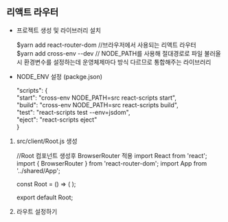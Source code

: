 ## 리액트 라우터


* 프로젝트 생성 및 라이브러리 설치

    $yarn add react-router-dom  //브라우저에서 사용되는 리액트 라우터  
    $yarn add cross-env --dev // NODE_PATH를 사용해 절대경로로 파일 불러올 시 환경변수를 설정하는데 운영체제마다 방식 다르므로 통합해주는 라이브러리  


* NODE_ENV 설정 (packge.json)

    "scripts": {  
    "start": "cross-env NODE_PATH=src react-scripts start",  
    "build": "cross-env NODE_PATH=src react-scripts build",  
    "test": "react-scripts test --env=jsdom",  
    "eject": "react-scripts eject"  
     }  
  

1. src/client/Root.js 생성


    //Root 컴포넌트 생성후 BrowserRouter 적용
    import React from 'react';
    import { BrowserRouter } from 'react-router-dom';
    import App from '../shared/App';

    const Root = () => (
         <BrowserRouter>
            <App/>
        </BrowserRouter>
    );

    export default Root;



2. 라우트 설정하기 